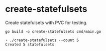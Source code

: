 # create-statefulsets

Create statefulsets with PVC for testing.

```
go build -o create-statefulsets cmd/main.go

› ./create-statefulsets --count 5
Created 5 statefulsets
```
